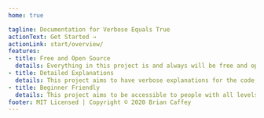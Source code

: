 ```yaml
---
home: true

tagline: Documentation for Verbose Equals True
actionText: Get Started →
actionLink: start/overview/
features:
- title: Free and Open Source
  details: Everything in this project is and always will be free and open source. There is no premium content, paywall or credit card required.
- title: Detailed Explanations
  details: This project aims to have verbose explanations for the code, design decisions and best practices.
- title: Beginner Friendly
  details: This project aims to be accessible to people with all levels of skill.
footer: MIT Licensed | Copyright © 2020 Brian Caffey
---
```


